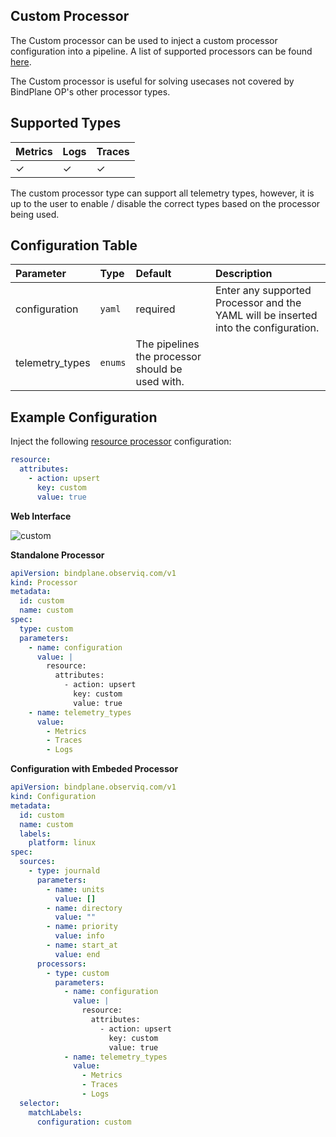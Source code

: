 ## Custom Processor

The Custom processor can be used to inject a custom processor configuration into a pipeline. A list of supported processors can be found [here](https://github.com/observIQ/observiq-otel-collector/blob/main/docs/processors.md).

The Custom processor is useful for solving usecases not covered by BindPlane OP's other processor types.

## Supported Types

| Metrics | Logs | Traces |
| :--- | :--- | :--- |
| ✓ | ✓ | ✓ |

The custom processor type can support all telemetry types, however, it is up to the user to enable / disable the correct types
based on the processor being used.

## Configuration Table

| Parameter  | Type    | Default  | Description |
| :---       | :---    | :---     | :--- |
| configuration     | `yaml`  | required | Enter any supported Processor and the YAML will be inserted into the configuration. |
| telemetry_types   | `enums` | The pipelines the processor should be used with. |

## Example Configuration

Inject the following [resource processor](https://github.com/open-telemetry/opentelemetry-collector-contrib/tree/main/processor/resourceprocessor) configuration:

```yaml
resource:
  attributes:
    - action: upsert
      key: custom
      value: true
```

**Web Interface**

![custom](https://storage.googleapis.com/bindplane-op-doc-images/resources/processor-types/custom.png)

**Standalone Processor**

```yaml
apiVersion: bindplane.observiq.com/v1
kind: Processor
metadata:
  id: custom
  name: custom
spec:
  type: custom
  parameters:
    - name: configuration
      value: |
        resource:
          attributes:
            - action: upsert
              key: custom
              value: true
    - name: telemetry_types
      value:
        - Metrics
        - Traces
        - Logs
```

**Configuration with Embeded Processor**

```yaml
apiVersion: bindplane.observiq.com/v1
kind: Configuration
metadata:
  id: custom
  name: custom
  labels:
    platform: linux
spec:
  sources:
    - type: journald
      parameters:
        - name: units
          value: []
        - name: directory
          value: ""
        - name: priority
          value: info
        - name: start_at
          value: end
      processors:
        - type: custom
          parameters:
            - name: configuration
              value: |
                resource:
                  attributes:
                    - action: upsert
                      key: custom
                      value: true
            - name: telemetry_types
              value:
                - Metrics
                - Traces
                - Logs
  selector:
    matchLabels:
      configuration: custom
```
